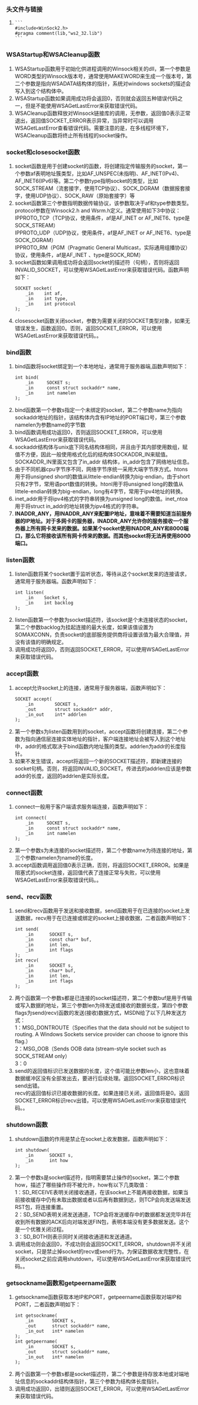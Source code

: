### 头文件与链接
1.     ```
       #include<WinSock2.h>
       #pragma comment(lib,"ws2_32.lib")
       ```

### WSAStartup和WSACleanup函数
1. WSAStartup函数用于初始化供进程调用的Winsock相关的dll，第一个参数是WORD类型的Winsock版本号，通常使用MAKEWORD来生成一个版本号，第二个参数是指向WSADATA结构体的指针，系统对windows sockets的描述会写入到这个结构体中。
2. WSAStartup函数如果调用成功将会返回0，否则就会返回五种错误代码之一，但是不能使用WSAGetLastError来获取错误代码。
3. WSACleanup函数释放对Winsock链接库的调用，无参数，返回值0表示正常退出，返回值SOCKET_ERROR表示异常，当异常时可以调用WSAGetLastError查看错误代码。需要注意的是，在多线程环境下，WSACleanup函数将终止所有线程的socket操作。

### socket和closesocket函数
1. socket函数是用于创建socket的函数，将创建指定传输服务的socket，第一个参数af表明地址簇类型，比如AF_UNSPEC(未指明)、AF_INET(IPv4)、AF_INET6(IPv6)等。第二个参数type指明socket的类型，比如SOCK_STREAM（流套接字，使用TCP协议）、SOCK_DGRAM（数据报套接字，使用UDP协议）、SOCK_RAW（原始套接字）等
2. socket函数第三个参数指明数据传输协议，该参数取决于af和type参数类型。protocol参数在Winsock2.h and Wsrm.h定义。通常使用如下3中协议：  
IPPROTO_TCP（TCP协议，使用条件，af是AF_INET or AF_INET6、type是SOCK_STREAM）  
IPPROTO_UDP（UDP协议，使用条件，af是AF_INET or AF_INET6、type是SOCK_DGRAM）  
IPPROTO_RM（PGM（Pragmatic General Multicast，实际通用组播协议）协议，使用条件，af是AF_INET 、type是SOCK_RDM）
3. socket函数如果调用成功将会返回socket的描述符（句柄），否则将返回INVALID_SOCKET，可以使用WSAGetLastError来获取错误代码。函数声明如下：
    ```
    SOCKET socket(
        _in    int af,
        _in    int type,
        _in    int protocol
    );
    ```
4. closesocket函数关闭socket，参数为需要关闭的SOCKET类型对象，如果无错误发生，函数返回0。否则，返回SOCKET_ERROR，可以使用WSAGetLastError来获取错误代码。。

### bind函数
1. bind函数将socket绑定到一个本地地址，通常用于服务器端,函数声明如下：
    ```
    int bind(
        _in     SOCKET s;
        _in     const struct sockaddr* name,
        _in     int namelen
    );
    ```
2. bind函数第一个参数s指定一个未绑定的socket，第二个参数name为指向sockaddr地址的指针，该结构体内含有IP地址的PORT端口号，第三个参数namelen为参数name的字节数
3. bind函数调用成功返回0，否则返回SOCKET_ERROR，可以使用WSAGetLastError来获取错误代码。
4. sockaddr结构体与unix底下同名结构体相同，并且由于其内部使用数组，赋值不方便，因此一般使用格式化后的结构体SOCKADDR_IN来赋值。SOCKADDR_IN里面又包含了in_addr 结构体，in_addr包含了网络地址信息。
5. 由于不同机器cpu字节序不同，网络字节序统一采用大端字节序方式。htons用于将unsigned short的数值从littele-endian转换为big-endian，由于short只有2字节，常用语port数值的转换。htonl用于将unsigned long的数值从littele-endian转换为big-endian，long有4字节，常用于ipv4地址的转换。
6. inet_addr用于将ipv4格式的字符串转换为unsigned long的数值。inet_ntoa用于将struct in_addr的地址转换为ipv4格式的字符串。
7. **INADDR_ANY，用INADDR_ANY来配置IP地址，意味着不需要知道当前服务器的IP地址。对于多网卡的服务器，INADDR_ANY允许你的服务接收一个服务器上所有网卡发来的数据。如果某个socket使用INADDR_ANY和8000端口，那么它将接收该所有网卡传来的数据。而其他socket将无法再使用8000端口。**

### listen函数
1. listen函数将某个socket置于监听状态，等待从这个socket发来的连接请求，通常用于服务器端。函数声明如下：
    ```
    int listen(
        _in    Socket s,
        _in    int backlog
    );
    ```
2. listen函数第一个参数为socket描述符，该socket是个未连接状态的socket，第二个参数backlog为挂起连接的最大长度，如果该值设置为SOMAXCONN，负责socket的底部服务提供商将设置该值为最大合理值，并没有该值的明确规定。
3. 调用成功将返回0，否则返回SOCKET_ERROR，可以使用WSAGetLastError来获取错误代码。

### accept函数
1. accept允许socket上的连接，通常用于服务器端，函数声明如下：  
    ```
    SOCKET accept(
        _in        SOCKET s,
        _out       struct sockaddr* addr,
        _in_out    int* addrlen
    );
    ```
2. 第一个参数s为listen函数用到的socket，accept函数将创建连接，第二个参数为指向通信层连接实体地址的指针，客户端连接地址会被写入到这个地址中，addr的格式取决于bind函数内地址簇的类型。addrlen为addr的长度指针。
3. 如果不发生错误，accept将返回一个新的SOCKET描述符，即新建连接的socket句柄。否则，将返回INVALID_SOCKET。传进去的addrlen应该是参数addr的长度，返回的addrlen是实际长度。

### connect函数
1. connect一般用于客户端请求服务端连接，函数声明如下：  
    ```
    int connect(
        _in     SOCKET s,
        _in     const struct sockaddr* name,
        _in     int namelen
    );
    ```
2. 第一个参数s为未连接的socket描述符，第二个参数name为待连接的地址，第三个参数namelen为name的长度。
3. accept函数调用返回值0表示正确，否则，将返回SOCKET_ERROR。如果是阻塞式的socket连接，返回值代表了连接正常与失败，可以使用WSAGetLastError来获取错误代码。。

### send、recv函数
1. send和recv函数用于发送和接收数据，send函数用于在已连接的socket上发送数据，recv用于在已连接或绑定的socket上接收数据，二者函数声明如下：  
    ```
    int send(
        _in      SOCKET s,
        _in      const char* buf,
        _in      int len,
        _in      int flags
    );
    int recv(
        _in      SOCKET s,
        _in      char* buf,
        _in      int len,
        _in      int flags
    );
    ```
2. 两个函数第一个参数s都是已连接的socket描述符，第二个参数buf是用于传输或写入数据的地址，第三个参数len为待发送或接收的数据长度，第四个参数flags为send(recv)函数的发送(接收)数据方式，MSDN给了以下几种发送方式：  
1：MSG_DONTROUTE（Specifies that the data should not be subject to routing. A Windows Sockets service provider can choose to ignore this flag.）  
2：MSG_OOB（Sends OOB data (stream-style socket such as SOCK_STREAM only）  
3：0
3. send的返回值标识已发送数据的长度，这个值可能比参数len小，这也意味着数据缓冲区没有全部发出去，要进行后续处理。返回SOCKET_ERROR标识send出错。  
recv的返回值标识已接收数据的长度。如果连接已关闭，返回值将是0。返回SOCKET_ERROR标识recv出错，可以使用WSAGetLastError来获取错误代码。。

### shutdown函数
1. shutdown函数的作用是禁止在socket上收发数据，函数声明如下：
    ```
    int shutdown(
        _in      SOCKET s,
        _in      int how
    );
    ```
2. 第一个参数s是socket描述符，指明需要禁止操作的socket，第二个参数how，描述了哪些操作将不被允许，how有以下几类取值：  
1：SD_RECEIVE表明关闭接收通道，在该socket上不能再接收数据，如果当前接收缓存中仍有未取出数据或者以后再有数据到达，则TCP会向发送端发送RST包，将连接重置。  
2：SD_SEND表明关闭发送通道，TCP会将发送缓存中的数据都发送完毕并在收到所有数据的ACK后向对端发送FIN包，表明本端没有更多数据发送。这个是一个优雅关闭过程。  
3：SD_BOTH则表示同时关闭接收通道和发送通道。
3. 调用成功则会返回0，不成功则会返回SOCKET_ERROR，shutdown并不关闭socket，只是禁止掉socket的recv或send行为。为保证数据收发完整性，在关闭socket之前应调用shutdown，可以使用WSAGetLastError来获取错误代码。。

### getsockname函数和getpeername函数
1. getsockname函数获取本地IP和PORT，getpeername函数获取对端IP和PORT，二者函数声明如下：
    ```
    int getsockname(
        _in       SOCKET s,
        _out      struct sockaddr* name,
        _in_out   int* namelen
    );
    int getpeername(
        _in       SOCKET s,
        _out      struct sockaddr* name,
        _in_out   int* namelen
    );
    ```
2. 两个函数第一个参数s都是socket描述符，第二个参数是待存放本地或对端地址信息的sockaddr结构体指针，第三个参数为结构体长度指针。
3. 调用成功返回0，出错则返回SOCKET_ERROR，可以使用WSAGetLastError来获取错误代码。
